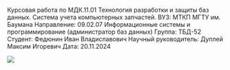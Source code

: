 Курсовая работа по МДК.11.01 Технология разработки и защиты баз данных.
Система учета компьютерных запчастей.
ВУЗ: МТКП МГТУ им. Баумана
Направление: 09.02.07 Информационные системы и программирование
(администратор баз данных)
Группа: ТБД-52
Студент: Федюнин Иван Владиславович
Научный руководитель: Дуплей Максим Игоревич
Дата: 20.11.2024

![](https://geps.dev/progress/99?dangerColor=800000&warningColor=ff9900&successColor=006600)

